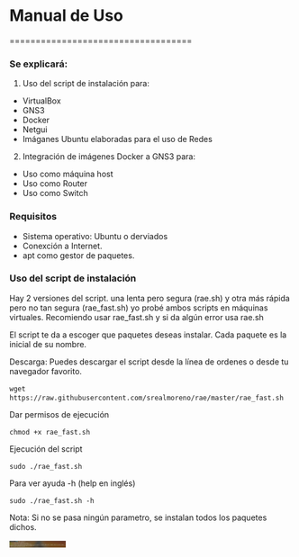# Manual de Uso
===================================

### Se explicará:
1. Uso del script de instalación para:
* VirtualBox
* GNS3
* Docker
* Netgui
* Imáganes Ubuntu elaboradas para el uso de Redes

2. Integración de imágenes Docker a GNS3 para:
* Uso como máquina host
* Uso como Router
* Uso como Switch

### Requisitos
* Sistema operativo: Ubuntu o derviados 
* Conexción a Internet.
* apt como gestor de paquetes.

### Uso del script de instalación
Hay 2 versiones del script. una lenta pero segura (rae.sh) y otra más rápida pero no tan segura (rae_fast.sh) yo probé ambos scripts en máquinas virtuales. Recomiendo usar rae_fast.sh y si da algún error usa rae.sh

El script te da a escoger que paquetes deseas instalar. Cada paquete es la inicial de su nombre.

Descarga:
Puedes descargar el script desde la línea de ordenes o desde tu navegador favorito.

```
wget https://raw.githubusercontent.com/srealmoreno/rae/master/rae_fast.sh
```

Dar permisos de ejecución
```
chmod +x rae_fast.sh
```

Ejecución del script
```
sudo ./rae_fast.sh
```

Para ver ayuda -h (help en inglés)
```
sudo ./rae_fast.sh -h
```

Nota: Si no se pasa ningún parametro, se  instalan todos los paquetes dichos.

<img src="/.assets/ejemplo_1.png" width="100"/>




